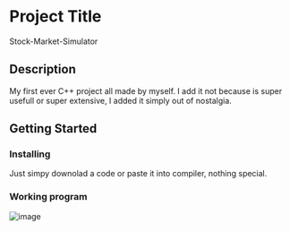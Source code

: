# Project Title

Stock-Market-Simulator

## Description

My first ever C++ project all made by myself. I add it not because is super usefull or super extensive, I added it simply out of nostalgia.

## Getting Started

### Installing

Just simpy downolad a code or paste it into compiler, nothing special.

### Working program

![image](https://github.com/user-attachments/assets/3e8865cd-ebad-41d9-904c-1abd1fcf867a)
